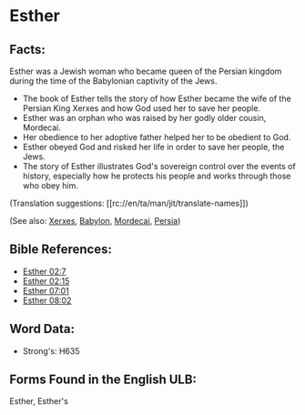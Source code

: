 # Esther

## Facts:

Esther was a Jewish woman who became queen of the Persian kingdom during the time of the Babylonian captivity of the Jews.

* The book of Esther tells the story of how Esther became the wife of the Persian King Xerxes and how God used her to save her people.
* Esther was an orphan who was raised by her godly older cousin, Mordecai.
* Her obedience to her adoptive father helped her to be obedient to God.
* Esther obeyed God and risked her life in order to save her people, the Jews.
* The story of Esther illustrates God's sovereign control over the events of history, especially how he protects his people and works through those who obey him.

(Translation suggestions: [[rc://en/ta/man/jit/translate-names]])

(See also: [Xerxes](../names/ahasuerus.md), [Babylon](../names/babylon.md), [Mordecai](../names/mordecai.md), [Persia](../names/persia.md))

## Bible References:

* [Esther 02:7](rc://en/tn/help/est/02/07)
* [Esther 02:15](rc://en/tn/help/est/02/15)
* [Esther 07:01](rc://en/tn/help/est/07/01)
* [Esther 08:02](rc://en/tn/help/est/08/02)

## Word Data:

* Strong's: H635

## Forms Found in the English ULB:

Esther, Esther's
